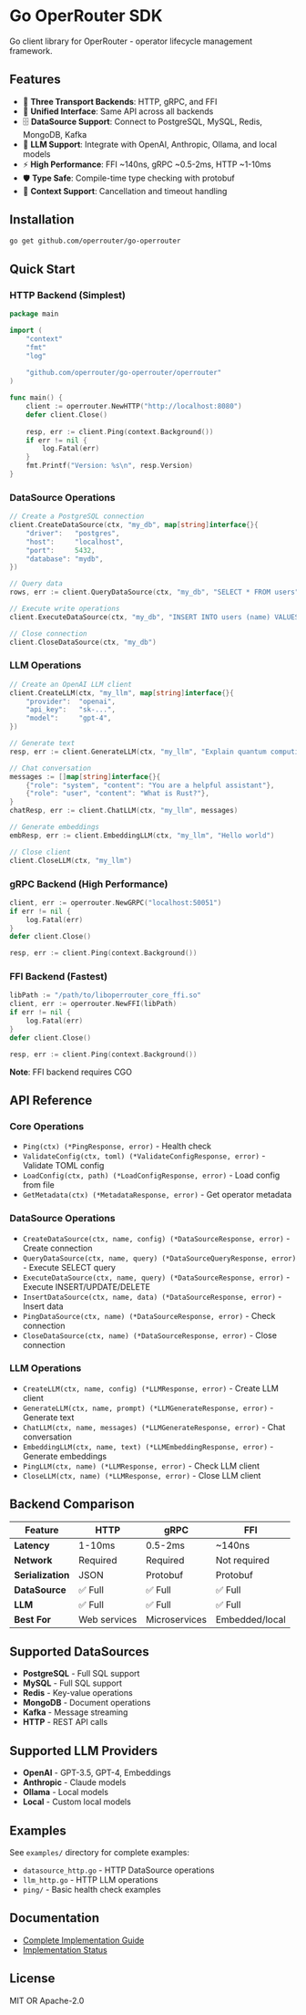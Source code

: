 # Go OperRouter SDK

Go client library for OperRouter - operator lifecycle management framework.

## Features

- 🚀 **Three Transport Backends**: HTTP, gRPC, and FFI
- 🔄 **Unified Interface**: Same API across all backends
- 🗄️ **DataSource Support**: Connect to PostgreSQL, MySQL, Redis, MongoDB, Kafka
- 🤖 **LLM Support**: Integrate with OpenAI, Anthropic, Ollama, and local models
- ⚡ **High Performance**: FFI ~140ns, gRPC ~0.5-2ms, HTTP ~1-10ms
- 🛡️ **Type Safe**: Compile-time type checking with protobuf
- 🎯 **Context Support**: Cancellation and timeout handling

## Installation

```bash
go get github.com/operrouter/go-operrouter
```

## Quick Start

### HTTP Backend (Simplest)

```go
package main

import (
    "context"
    "fmt"
    "log"
    
    "github.com/operrouter/go-operrouter/operrouter"
)

func main() {
    client := operrouter.NewHTTP("http://localhost:8080")
    defer client.Close()
    
    resp, err := client.Ping(context.Background())
    if err != nil {
        log.Fatal(err)
    }
    fmt.Printf("Version: %s\n", resp.Version)
}
```

### DataSource Operations

```go
// Create a PostgreSQL connection
client.CreateDataSource(ctx, "my_db", map[string]interface{}{
    "driver":   "postgres",
    "host":     "localhost",
    "port":     5432,
    "database": "mydb",
})

// Query data
rows, err := client.QueryDataSource(ctx, "my_db", "SELECT * FROM users")

// Execute write operations
client.ExecuteDataSource(ctx, "my_db", "INSERT INTO users (name) VALUES ('Alice')")

// Close connection
client.CloseDataSource(ctx, "my_db")
```

### LLM Operations

```go
// Create an OpenAI LLM client
client.CreateLLM(ctx, "my_llm", map[string]interface{}{
    "provider":  "openai",
    "api_key":   "sk-...",
    "model":     "gpt-4",
})

// Generate text
resp, err := client.GenerateLLM(ctx, "my_llm", "Explain quantum computing")

// Chat conversation
messages := []map[string]interface{}{
    {"role": "system", "content": "You are a helpful assistant"},
    {"role": "user", "content": "What is Rust?"},
}
chatResp, err := client.ChatLLM(ctx, "my_llm", messages)

// Generate embeddings
embResp, err := client.EmbeddingLLM(ctx, "my_llm", "Hello world")

// Close client
client.CloseLLM(ctx, "my_llm")
```

### gRPC Backend (High Performance)

```go
client, err := operrouter.NewGRPC("localhost:50051")
if err != nil {
    log.Fatal(err)
}
defer client.Close()

resp, err := client.Ping(context.Background())
```

### FFI Backend (Fastest)

```go
libPath := "/path/to/liboperrouter_core_ffi.so"
client, err := operrouter.NewFFI(libPath)
if err != nil {
    log.Fatal(err)
}
defer client.Close()

resp, err := client.Ping(context.Background())
```

**Note**: FFI backend requires CGO

## API Reference

### Core Operations

- `Ping(ctx) (*PingResponse, error)` - Health check
- `ValidateConfig(ctx, toml) (*ValidateConfigResponse, error)` - Validate TOML config
- `LoadConfig(ctx, path) (*LoadConfigResponse, error)` - Load config from file
- `GetMetadata(ctx) (*MetadataResponse, error)` - Get operator metadata

### DataSource Operations

- `CreateDataSource(ctx, name, config) (*DataSourceResponse, error)` - Create connection
- `QueryDataSource(ctx, name, query) (*DataSourceQueryResponse, error)` - Execute SELECT query
- `ExecuteDataSource(ctx, name, query) (*DataSourceResponse, error)` - Execute INSERT/UPDATE/DELETE
- `InsertDataSource(ctx, name, data) (*DataSourceResponse, error)` - Insert data
- `PingDataSource(ctx, name) (*DataSourceResponse, error)` - Check connection
- `CloseDataSource(ctx, name) (*DataSourceResponse, error)` - Close connection

### LLM Operations

- `CreateLLM(ctx, name, config) (*LLMResponse, error)` - Create LLM client
- `GenerateLLM(ctx, name, prompt) (*LLMGenerateResponse, error)` - Generate text
- `ChatLLM(ctx, name, messages) (*LLMGenerateResponse, error)` - Chat conversation
- `EmbeddingLLM(ctx, name, text) (*LLMEmbeddingResponse, error)` - Generate embeddings
- `PingLLM(ctx, name) (*LLMResponse, error)` - Check LLM client
- `CloseLLM(ctx, name) (*LLMResponse, error)` - Close LLM client

## Backend Comparison

| Feature | HTTP | gRPC | FFI |
|---------|------|------|-----|
| **Latency** | 1-10ms | 0.5-2ms | ~140ns |
| **Network** | Required | Required | Not required |
| **Serialization** | JSON | Protobuf | Protobuf |
| **DataSource** | ✅ Full | ✅ Full | ✅ Full |
| **LLM** | ✅ Full | ✅ Full | ✅ Full |
| **Best For** | Web services | Microservices | Embedded/local |

## Supported DataSources

- **PostgreSQL** - Full SQL support
- **MySQL** - Full SQL support
- **Redis** - Key-value operations
- **MongoDB** - Document operations
- **Kafka** - Message streaming
- **HTTP** - REST API calls

## Supported LLM Providers

- **OpenAI** - GPT-3.5, GPT-4, Embeddings
- **Anthropic** - Claude models
- **Ollama** - Local models
- **Local** - Custom local models

## Examples

See `examples/` directory for complete examples:

- `datasource_http.go` - HTTP DataSource operations
- `llm_http.go` - HTTP LLM operations
- `ping/` - Basic health check examples

## Documentation

- [Complete Implementation Guide](./GO_SDK_IMPLEMENTATION.md)
- [Implementation Status](./IMPLEMENTATION_STATUS.md)

## License

MIT OR Apache-2.0
